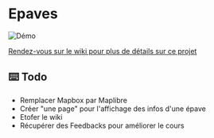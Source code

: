 # Epaves

![Démo](https://github.com/cladjidane/Epaves/blob/master/demo.gif)
 
[Rendez-vous sur le wiki pour plus de détails sur ce projet](https://github.com/cladjidane/Epaves/wiki)

## ⌨️ Todo

- Remplacer Mapbox par Maplibre
- Créer "une page" pour l'affichage des infos d'une épave
- Etofer le wiki
- Récupérer des Feedbacks pour améliorer le cours
